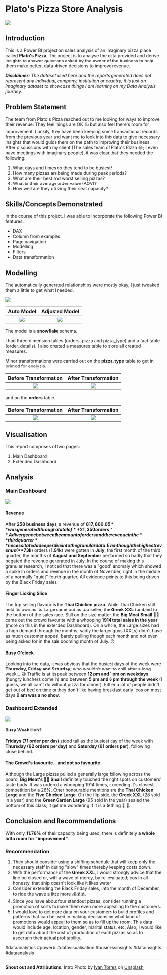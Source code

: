 # Plato's Pizza Store Analysis

![](intro_image.png)

## Introduction

This is a Power BI project on sales analysis of an imaginary pizza place called **Plato's Pizza**. The project is to analyse the data provided and derive insights to answer questions asked by the owner of the business to help them make better, data-driven decisions to improve revenue.

**_Disclaimer:_** _The dataset used here and the reports generated does not represent any individual, company, institution or country; it is just an imaginary dataset to showcase things I am learning on my Data Analysis journey._

## Problem Statement

The team from Plato's Pizza reached out to me looking for ways to improve their revenue. They feel things are OK 👍 but also feel there's room for improvement.
Luckily, they have been keeping some transactional records from the previous year and want me to look into this data to give necessary insights that would guide them on the path to improving their business.
After discussions with my client (The sales team of Plato's Pizza 😆; I even have meetings with imaginary people), it was clear that they needed the following:

1. What days and times do they tend to be busiest?
2. How many pizzas are being made during peak periods?
3. What are their best and worst selling pizzas?
4. What is their average order value (AOV)?
5. How well are they utilizing their seat capacity?

## Skills/Concepts Demonstrated

In the course of this project, I was able to incorporate the following Power BI features:
- DAX
- Column from examples
- Page navigation
- Modelling
- Filters
- Data transformation

## Modelling

The automatically generated relationships were mostly okay, I just tweaked them a little to get what I needed.

![](after_relationship.png)

Auto Model | Adjusted Model
:-----------:|:--------------:
![](before_relationships.png) | ![](after_relationship.png)


The model is a **snowflake** schema.

I had three dimension tables (orders, pizza and pizza_type) and a fact table (order_details). I also created a measures table to store all created measures.

Minor transformations were carried out on the **pizza_type** table to get in primed for analysis.

Before Transformation | After Transformation
:---------------:|:--------------:
![](before_transformation.png) | ![](after_transformation.png)

and on the **orders** table.

Before Transformation | After Transformation
:-----------------------:|:--------------:
![](before_columns.png) | ![](after_columns.png)

## Visualisation

This report comprises of two pages:
1. Main Dashboard
2. Extended Dashboard

## Analysis

### Main Dashboard
![](dashboard_main.png)

#### Revenue
After **258 business days**, a revenue of **$817,860.05** was generated through a total of **21,350 orders**.
A divergence between the amount of orders and the revenue in the **third quarter** necessitated a deeper dive into the granular data.
Even though the highest revenue (**$73k**) orders (**1.94k**) were gotten in **July**, the first month of the third quarter, the months of **August and September** performed so badly that they negated the revenue generated in July.
In the course of making this granular research, I noticed that there was a "good" anomaly which showed a spike in orders and revenue in the month of November, right in the middle of a normally "quiet" fourth quarter. All evidence points to this being driven by the Black Friday sales.

#### Finger Licking Slice
The top selling flavour is the **Thai Chicken pizza**. While Thai Chicken still held its own as its Large came out as top seller, the **Greek XXL** tumbled to the bottom of the sales race.
Still on the size matter, the **Big Meat Small 🥩🍕** came out the crowd favourite with a whooping **1914 total sales in the year** (more on this in the extended Dashboard).
On a whole, the Large sizes had a high demand through the months; sadly the larger guys (XXLs) didn't have as much customer appeal; barely pulling though each month and not even being asked for in the sale booming month of July. 😢

#### Busy O'clock
Looking into the data, it was obvious that the busiest days of the week were **Thursday, Friday and Saturday**; who wouldn't want to chill after a long week... 😃
Traffic is at its peak between **12 pm and 1 pm on weekdays** (hungry lunchers come in) and between **5 pm and 6 pm through the week** (I guess, we all can't do without pizza for dinner).
Either a lot of people didn't get out of bed on time or they don't like having breakfast early 'cos on most days **9 am was a no show**.

### Dashboard Extended
![](dashboard_ext.png)

#### Busy Week Huh?
**Fridays (71 order per day)** stood tall as the busiest day of the week with **Thursday (62 orders per day)** and **Saturday (61 orders per)**, following close behind.

#### The Crowd's favourite... and not so favourite
Although the Large pizzas pulled a generally large following across the board, **Big Meat's 🥩🍕 Small** definitely touched the right spots on customers' taste buds. It was ordered a whooping 1914 times, exceeding it's closest competition by a 26%.
Other honourable mentions are the **Thai Chicken Large** and the **Five Chicken Large**.
On the flip side, the **Greek XXL** (28 sold in a year) and the **Green Garden Large** (95 sold in the year) sealed the bottom of this class; it got me wondering if it is a **G** thing 🤔 💭.

## Conclusion and Recommendations
With only **11.76%**  of their capacity being used, there is definitely **a whole lotta room for "improvement"**.

### Recommendation
1. They should consider using a shifting schedule that will keep only the necessary staff in during "slow" times thereby keeping costs down.
2. With the performance of the **Greek XXL**, I would strongly advice that the line be closed or, with a wave of mercy, by re-evaluated; cos in all honesty, that ship doesn't look like it likes water.
3. Consider extending the Black Friday sales, into the month of December, to ride the wave a little more 💰💰💰.
4. Since you have about four standout pizzas, consider running a promotion of sorts to make them even more appealing to the customers.
5. I would love to get more data on your customers to build profiles and patterns that can be used in making decisions on what kind of promotions would appeal to them so as to fill up the room. This data would include age, location, gender, marital status, etc. Also, I would like to get data about the cost of production of each pizzas so as to ascertain their actual profitability.


#dataanalytics #powerbi #datavisualisation #businessinsights #datainsights #dataanalysis

------------

**Shout out and Attributions:**
Intro Photo by [Ivan Torres](https://unsplash.com/@iavnt?utm_source=unsplash&utm_medium=referral&utm_content=creditCopyText) on [Unsplash](https://unsplash.com/photos/MQUqbmszGGM?utm_source=unsplash&utm_medium=referral&utm_content=creditCopyText)
